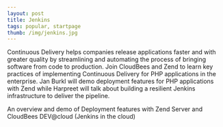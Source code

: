 ```yaml
---
layout: post
title: Jenkins
tags: popular, startpage
thumb: /img/jenkins.jpg
---
```

Continuous Delivery helps companies release applications faster and with greater quality by streamlining and automating the process of bringing software from code to production. Join CloudBees and Zend to learn key practices of implementing Continuous Delivery for PHP applications in the enterprise. Jan Burkl will demo deployment features for PHP applications with Zend while Harpreet will talk about building a resilient Jenkins infrastructure to deliver the pipeline.

An overview and demo of Deployment features with Zend Server and CloudBees DEV@cloud (Jenkins in the cloud)
